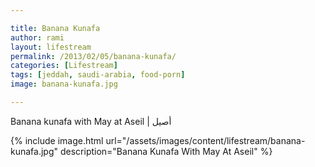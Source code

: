 ```yaml
---

title: Banana Kunafa
author: rami
layout: lifestream 
permalink: /2013/02/05/banana-kunafa/
categories: [Lifestream]
tags: [jeddah, saudi-arabia, food-porn] 
image: banana-kunafa.jpg

---
```


Banana kunafa with May at Aseil | أصيل 

{% include image.html url="/assets/images/content/lifestream/banana-kunafa.jpg" description="Banana Kunafa With May At Aseil" %}
